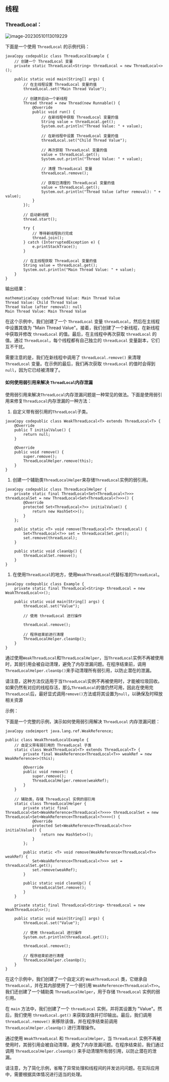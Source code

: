 



## 线程

### ThreadLocal：

![image-20230510113019229](assets/images/一些JAVA技术要点/image-20230510113019229.png)



下面是一个使用 `ThreadLocal` 的示例代码：

```
javaCopy codepublic class ThreadLocalExample {
    // 创建一个 ThreadLocal 变量
    private static ThreadLocal<String> threadLocal = new ThreadLocal<>();

    public static void main(String[] args) {
        // 在主线程设置 ThreadLocal 变量的值
        threadLocal.set("Main Thread Value");
        
        // 创建并启动一个新线程
        Thread thread = new Thread(new Runnable() {
            @Override
            public void run() {
                // 在新线程中获取 ThreadLocal 变量的值
                String value = threadLocal.get();
                System.out.println("Thread Value: " + value);
                
                // 在新线程中设置 ThreadLocal 变量的值
                threadLocal.set("Child Thread Value");
                
                // 再次获取 ThreadLocal 变量的值
                value = threadLocal.get();
                System.out.println("Thread Value: " + value);
                
                // 清理 ThreadLocal 变量
                threadLocal.remove();
                
                // 获取已清理的 ThreadLocal 变量的值
                value = threadLocal.get();
                System.out.println("Thread Value (after removal): " + value);
            }
        });
        
        // 启动新线程
        thread.start();
        
        try {
            // 等待新线程执行完成
            thread.join();
        } catch (InterruptedException e) {
            e.printStackTrace();
        }
        
        // 在主线程获取 ThreadLocal 变量的值
        String value = threadLocal.get();
        System.out.println("Main Thread Value: " + value);
    }
}
```

输出结果：

```
mathematicaCopy codeThread Value: Main Thread Value
Thread Value: Child Thread Value
Thread Value (after removal): null
Main Thread Value: Main Thread Value
```

在这个示例中，我们创建了一个 `ThreadLocal` 变量 `threadLocal`，然后在主线程中设置其值为 "Main Thread Value"。接着，我们创建了一个新线程，在新线程中获取并修改 `threadLocal` 的值。最后，在主线程中再次获取 `threadLocal` 的值。通过 `ThreadLocal`，每个线程都有自己独立的 `threadLocal` 变量副本，它们互不干扰。

需要注意的是，我们在新线程中调用了 `threadLocal.remove()` 来清理 `ThreadLocal` 变量。在示例的最后，我们再次获取 `threadLocal` 的值时会得到 `null`，因为它已经被清理了。



#### 如何使用弱引用来解决 `ThreadLocal`内存泄漏

使用弱引用来解决`ThreadLocal`内存泄漏问题是一种常见的做法。下面是使用弱引用来修复`ThreadLocal`内存泄漏的一种方法：

1. 自定义带有弱引用的`ThreadLocal`子类。

```
javaCopy codepublic class WeakThreadLocal<T> extends ThreadLocal<T> {
    @Override
    public T initialValue() {
        return null;
    }
    
    @Override
    public void remove() {
        super.remove();
        ThreadLocalHelper.remove(this);
    }
}
```

1. 创建一个辅助类`ThreadLocalHelper`来存储`ThreadLocal`实例的弱引用。

```
javaCopy codepublic class ThreadLocalHelper {
    private static final ThreadLocal<Set<ThreadLocal<?>>> threadLocalSet = new ThreadLocal<Set<ThreadLocal<?>>>() {
        @Override
        protected Set<ThreadLocal<?>> initialValue() {
            return new HashSet<>();
        }
    };
    
    public static <T> void remove(ThreadLocal<T> threadLocal) {
        Set<ThreadLocal<?>> set = threadLocalSet.get();
        set.remove(threadLocal);
    }
    
    public static void cleanUp() {
        threadLocalSet.remove();
    }
}
```

1. 在使用`ThreadLocal`的地方，使用`WeakThreadLocal`代替标准的`ThreadLocal`。

```
javaCopy codepublic class Example {
    private static final ThreadLocal<String> threadLocal = new WeakThreadLocal<>();

    public static void main(String[] args) {
        threadLocal.set("Value");
        
        // 使用 threadLocal 进行操作
        
        threadLocal.remove();
        
        // 程序结束前进行清理
        ThreadLocalHelper.cleanUp();
    }
}
```

通过使用`WeakThreadLocal`和`ThreadLocalHelper`，当`ThreadLocal`实例不再被使用时，其弱引用会被自动清理，避免了内存泄漏问题。在程序结束前，调用`ThreadLocalHelper.cleanUp()`来手动清理所有弱引用，以防止潜在的泄漏。

请注意，这种方法仅适用于当`ThreadLocal`实例不再被使用时，才能被垃圾回收。如果仍然有对应的线程存活，那么`ThreadLocal`的值仍然可用，因此在使用完`ThreadLocal`后，最好显式调用`remove()`方法或将其设置为`null`，以确保及时释放相关资源





示例：

下面是一个完整的示例，演示如何使用弱引用解决 `ThreadLocal` 内存泄漏问题：

```
javaCopy codeimport java.lang.ref.WeakReference;

public class WeakThreadLocalExample {
    // 自定义带有弱引用的 ThreadLocal 子类
    static class WeakThreadLocal<T> extends ThreadLocal<T> {
        private final WeakReference<ThreadLocal<T>> weakRef = new WeakReference<>(this);
        
        @Override
        public void remove() {
            super.remove();
            ThreadLocalHelper.remove(weakRef);
        }
    }
    
    // 辅助类，存储 ThreadLocal 实例的弱引用
    static class ThreadLocalHelper {
        private static final ThreadLocal<Set<WeakReference<ThreadLocal<?>>>> threadLocalSet = new ThreadLocal<Set<WeakReference<ThreadLocal<?>>>>() {
            @Override
            protected Set<WeakReference<ThreadLocal<?>>> initialValue() {
                return new HashSet<>();
            }
        };
        
        public static <T> void remove(WeakReference<ThreadLocal<T>> weakRef) {
            Set<WeakReference<ThreadLocal<?>>> set = threadLocalSet.get();
            set.remove(weakRef);
        }
        
        public static void cleanUp() {
            threadLocalSet.remove();
        }
    }
    
    private static final ThreadLocal<String> threadLocal = new WeakThreadLocal<>();

    public static void main(String[] args) {
        threadLocal.set("Value");
        
        // 使用 threadLocal 进行操作
        System.out.println(threadLocal.get());
        
        threadLocal.remove();
        
        // 程序结束前进行清理
        ThreadLocalHelper.cleanUp();
    }
}
```

在这个示例中，我们创建了一个自定义的 `WeakThreadLocal` 类，它继承自 `ThreadLocal`，并在其内部使用了一个弱引用 `WeakReference<ThreadLocal<T>>`。我们还创建了一个辅助类 `ThreadLocalHelper`，用于存储 `ThreadLocal` 实例的弱引用。

在 `main` 方法中，我们创建了一个 `threadLocal` 实例，并将其设置为 "Value"。然后，我们使用 `threadLocal.get()` 来获取该值并打印输出。最后，我们调用 `threadLocal.remove()` 来移除该值，并在程序结束前调用 `ThreadLocalHelper.cleanUp()` 进行清理操作。

通过使用 `WeakThreadLocal` 和 `ThreadLocalHelper`，当 `ThreadLocal` 实例不再被使用时，其弱引用会被自动清理，避免了内存泄漏问题。在程序结束前，我们通过调用 `ThreadLocalHelper.cleanUp()` 来手动清理所有弱引用，以防止潜在的泄漏。

请注意，为了简化示例，省略了异常处理和线程间的并发访问问题。在实际应用中，需要根据具体情况进行适当的处理。